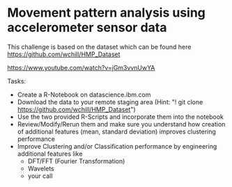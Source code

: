 # Movement pattern analysis using accelerometer sensor data
This challenge is based on the dataset which can be found here https://github.com/wchill/HMP_Dataset

https://www.youtube.com/watch?v=jGm3vvnUwYA

Tasks:

* Create a R-Notebook on datascience.ibm.com
* Download the data to your remote staging area (Hint: "! git clone https://github.com/wchill/HMP_Dataset")
* Use the two provided R-Scripts and incorporate them into the notebook
* Review/Modify/Rerun them and make sure you understand how creation of additional features (mean, standard deviation) improves clustering performance
* Improve Clustering and/or Classification performance by engineering additional features like
  * DFT/FFT (Fourier Transformation)
  * Wavelets
  * your call


